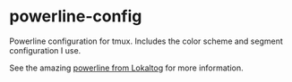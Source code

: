 powerline-config
================

Powerline configuration for tmux. Includes the color scheme and segment configuration I use.
  
See the amazing [powerline from Lokaltog](https://github.com/Lokaltog/powerline) for more information.

